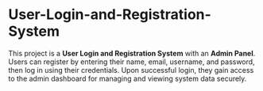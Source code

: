 # User-Login-and-Registration-System
This project is a **User Login and Registration System** with an **Admin Panel**. Users can register by entering their name, email, username, and password, then log in using their credentials. Upon successful login, they gain access to the admin dashboard for managing and viewing system data securely.
